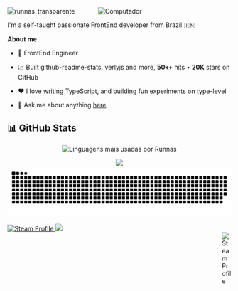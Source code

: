 
<img width="1236" height="954" alt="runnas_transparente" src="https://github.com/user-attachments/assets/c7dc4584-54ce-413c-8bcf-c4863504b186" />
<img src="https://raw.githubusercontent.com/MicaelliMedeiros/micaellimedeiros/master/image/computer-illustration.png" min-width="300px" max-width="300px" width="300px" align="right" alt="Computador">
<br />

I'm a self-taught passionate FrontEnd developer from Brazil 🇮🇳

**About me**

- 💼 FrontEnd Engineer 

- 📈 Built github-readme-stats, verlyjs and more, **50k+** hits • **20K** stars on GitHub

- ❤️ I love writing TypeScript, and building fun experiments on type-level

- 💬 Ask me about anything [here](https://github.com/therunnas/therunnas/issues)

## 📊 GitHub Stats


<p align="center">
  <img src="https://github-readme-stats.vercel.app/api/top-langs/?username=therunnas&layout=compact&theme=github_dark&hide_border=false&border_radius=12&size_weight=0.5&count_weight=0.5" alt="Linguagens mais usadas por Runnas" />
</p>




<p align="center">
 <img src="https://github-readme-activity-graph.vercel.app/graph?username=Therunnas&theme=dracula" />
<picture>
<source media="(prefers-color-scheme: dark)" srcset="https://raw.githubusercontent.com/platane/platane/output/github-contribution-grid-snake-dark.svg">
<source media="(prefers-color-scheme: light)" srcset="https://raw.githubusercontent.com/platane/platane/output/github-contribution-grid-snake.svg">
<img alt="github contribution grid snake animation" src="https://raw.githubusercontent.com/platane/platane/output/github-contribution-grid-snake.svg">
</picture>
</p> 


<div> 
<a href="https://steamcommunity.com/id/therunnas" target="_blank"><img src="https://img.shields.io/badge/Steam-000000?style=for-the-badge&logo=steam&logoColor=white" alt="Steam Profile"/>
</a>
<a href="https://www.youtube.com/@therunnasbaby" target="_blank"><img src="https://img.shields.io/badge/YouTube-FF0000?style=for-the-badge&logo=youtube&logoColor=white" target="_blank"></a>
</div>
<a href="https://steamcommunity.com/id/therunnas/" target="_blank">
  <img align="right" alt="Steam Profile" width="21px" src="https://cdn.jsdelivr.net/gh/simple-icons/simple-icons/icons/steam.svg" />
